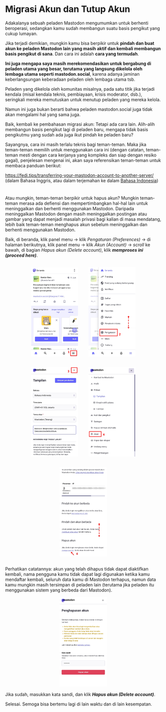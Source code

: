 # Migrasi Akun dan Tutup Akun
Adakalanya sebuah peladen Mastodon mengumumkan untuk berhenti beroperasi, sedangkan kamu sudah membangun suatu basis pengikut yang cukup lumayan.

Jika terjadi demikian, mungkin kamu bisa berpikir untuk **pindah dan buat akun ke peladen Mastodon lain yang masih aktif dan kembali membangun basis pengikut di sana**. Dan cara ini adalah **cara yang termudah**.

**Ini juga mengapa saya masih merekomendasikan untuk bergabung di peladen utama yang besar, terutama yang langsung dikelola oleh lembaga utama seperti mastodon.social**, karena adanya jaminan keberlangsungan keberadaan peladen oleh lembaga utama tsb.

Peladen yang dikelola oleh komunitas misalnya, pada satu titik jika terjadi kendala (misal kendala teknis, pembiayaan, krisis moderator, dsb.), seringkali mereka memutuskan untuk menutup peladen yang mereka kelola.

Namun ini juga bukan berarti bahwa peladen mastodon.social juga tidak akan mengalami hal yang sama juga.

Baik, kembali ke pembahasan migrasi akun: Tetapi ada cara lain. Alih-alih membangun basis pengikut lagi di peladen baru, mengapa tidak basis pengikutmu yang sudah ada juga ikut pindah ke peladen baru?

Sayangnya, cara ini masih terlalu teknis bagi teman-teman. Maka jika teman-teman memilih untuk menggunakan cara ini (dengan catatan, teman-teman mesti dengan cara kerjanya yang kompleks dan siap dengan resiko gagal), penjelesan mengenai ini, akan saya referensikan teman-teman untuk membaca panduan berikut:

https://fedi.tips/transferring-your-mastodon-account-to-another-server/ (dalam Bahasa Inggris, atau dalam terjemahan ke dalam [Bahasa Indonesia](https://fedi-tips.translate.goog/transferring-your-mastodon-account-to-another-server/?_x_tr_sl=en&_x_tr_tl=id&_x_tr_hl=en-US))

#

Atau mungkin, teman-teman berpikir untuk hapus akun? Mungkin teman-teman merasa ada defiensi dan mempertimbangkan hal-hal lain untuk meninggalkan dan berhenti menggunakan Mastodon. Daripada meninggalkan Mastodon dengan masih meninggalkan postingan atau gambar yang dapat menjadi masalah privasi bagi kalian di masa mendatang, lebih baik teman-teman menghapus akun sebelum meninggalkan dan berhenti menggunakan Mastodon.

Baik, di beranda, klik panel menu -> klik *Pengaturan (Preferences)* -> di halaman berikutnya, klik panel menu -> klik *Akun (Account)* -> *scroll* ke bawah, di bagian *Hapus akun (Delete account)*, klik ***memproses ini (proceed here)***.

<div align="center">
  <div>
    <img src="../assets/25pic-01.jpg" style="display:inline-block; width:30%; margin:15px;"/>
    <img src="../assets/25pic-02.jpg" style="display:inline-block; width:30%; margin:15px;"/>
    <img src="../assets/25pic-03.jpg" style="display:inline-block; width:30%; margin:15px;"/>
    <img src="../assets/25pic-04.jpg" style="display:inline-block; width:30%; margin:15px;"/>
    <img src="../assets/25pic-05.jpg" style="display:inline-block; width:30%; margin:15px;"/>
  </div>
</div>


Perhatikan catatannya: akun yang telah dihapus tidak dapat diaktifkan kembali, nama pengguna kamu tidak dapat lagi digunakan ketika kamu mendaftar kembali, seluruh data kamu di Mastodon terhapus, namun data kamu mungkin masih tersimpan di peladen lain (terutama jika peladen itu menggunakan sistem yang berbeda dari Mastodon).

<div align="center">
  <div>
    <img src="../assets/25pic-06.jpg" width="30%" />
  </div>
</div>

Jika sudah, masukkan kata sandi, dan klik ***Hapus akun (Delete account)***.

Selesai. Semoga bisa bertemu lagi di lain waktu dan di lain kesempatan.

